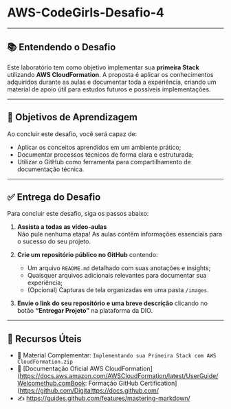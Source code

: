 # AWS-CodeGirls-Desafio-4

---
## 📚 Entendendo o Desafio

Este laboratório tem como objetivo implementar sua **primeira Stack** utilizando **AWS CloudFormation**. A proposta é aplicar os conhecimentos adquiridos durante as aulas e documentar toda a experiência, criando um material de apoio útil para estudos futuros e possíveis implementações.

----

## 🎯 Objetivos de Aprendizagem

Ao concluir este desafio, você será capaz de:

- Aplicar os conceitos aprendidos em um ambiente prático;
- Documentar processos técnicos de forma clara e estruturada;
- Utilizar o GitHub como ferramenta para compartilhamento de documentação técnica.

---

## ✅ Entrega do Desafio

Para concluir este desafio, siga os passos abaixo:

1. **Assista a todas as vídeo-aulas**  
   Não pule nenhuma etapa! As aulas contêm informações essenciais para o sucesso do seu projeto.

2. **Crie um repositório público no GitHub** contendo:
   - Um arquivo `README.md` detalhado com suas anotações e insights;
   - Quaisquer arquivos adicionais relevantes para documentar sua experiência;
   - (Opcional) Capturas de tela organizadas em uma pasta `/images`.

3. **Envie o link do seu repositório e uma breve descrição** clicando no botão **“Entregar Projeto”** na plataforma da DIO.

---


## 🔗 Recursos Úteis

- 📁 Material Complementar: `Implementando sua Primeira Stack com AWS CloudFormation.zip`
- 📘 [Documentação Oficial AWS CloudFormation](https://docs.aws.amazon.com/AWSCloudFormation/latest/UserGuide/Welcomethub.comBook: Formação GitHub Certification](https://github.com/Digitalttps://docs.github.com/
- ✍️ https://guides.github.com/features/mastering-markdown/




